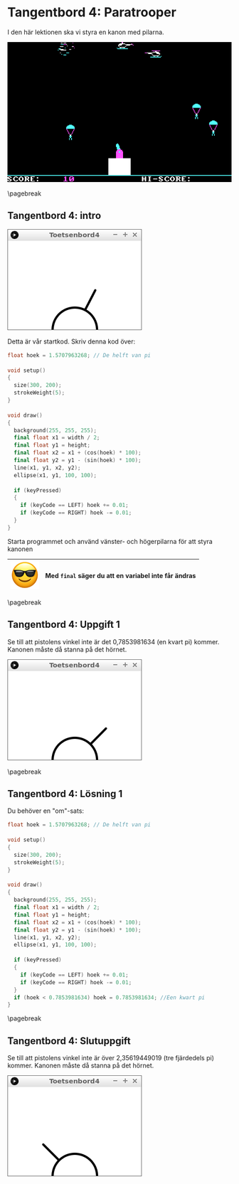 # Tangentbord 4: Paratrooper

I den här lektionen ska vi styra en kanon med pilarna.

![Paratrooper](Paratrooper.png)

\pagebreak

## Tangentbord 4: intro

![Intro](tangentbord_4_Intro.png)

Detta är vår startkod. Skriv denna kod över:

```c++
float hoek = 1.5707963268; // De helft van pi

void setup()
{
  size(300, 200);  
  strokeWeight(5);
}

void draw()
{
  background(255, 255, 255);
  final float x1 = width / 2;
  final float y1 = height;
  final float x2 = x1 + (cos(hoek) * 100);
  final float y2 = y1 - (sin(hoek) * 100);  
  line(x1, y1, x2, y2);
  ellipse(x1, y1, 100, 100);
  
  if (keyPressed)
  {
    if (keyCode == LEFT) hoek += 0.01;
    if (keyCode == RIGHT) hoek -= 0.01;
  }
}
```

Starta programmet och använd vänster- och högerpilarna för att styra kanonen

![Solglasögon](EmojiSunglasses.png) | Med `final` säger du att en variabel inte får ändras
:-----------------:|:-----------------------------:

\pagebreak

## Tangentbord 4: Uppgift 1

Se till att pistolens vinkel inte är det
0,7853981634 (en kvart pi) kommer.
Kanonen måste då stanna på det hörnet.

![Uppgift 1](tangentbord_4_1.png)

\pagebreak

## Tangentbord 4: Lösning 1

Du behöver en "om"-sats:

```c++
float hoek = 1.5707963268; // De helft van pi

void setup()
{
  size(300, 200);  
  strokeWeight(5);
}

void draw()
{
  background(255, 255, 255);
  final float x1 = width / 2;
  final float y1 = height;
  final float x2 = x1 + (cos(hoek) * 100);
  final float y2 = y1 - (sin(hoek) * 100);  
  line(x1, y1, x2, y2);
  ellipse(x1, y1, 100, 100);
  
  if (keyPressed)
  {
    if (keyCode == LEFT) hoek += 0.01;
    if (keyCode == RIGHT) hoek -= 0.01;
  }
  if (hoek < 0.7853981634) hoek = 0.7853981634; //Een kwart pi
}
```

\pagebreak

## Tangentbord 4: Slutuppgift

Se till att pistolens vinkel inte är över
2,35619449019 (tre fjärdedels pi) kommer.
Kanonen måste då stanna på det hörnet.

![Tangentbord 4: Slutuppgift](tangentbord_4_slutuppgift.png)
